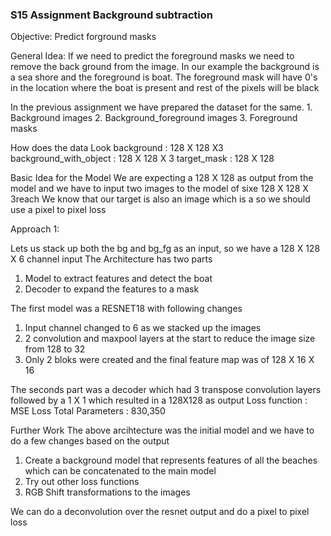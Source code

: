 ### S15 Assignment Background subtraction
Objective: Predict forground masks

General Idea:
If we need to predict the foreground masks we need to remove the back ground from the image.
In our example the background is a sea shore and the foreground is boat.
The foreground mask will have 0's in the location where the boat is present and rest of the pixels will be black

In the previous assignment we have prepared the dataset for the same.
	1. Background images
	2. Background_foreground images
	3. Foreground masks

How does the data Look
background : 128 X 128 X3
background_with_object : 128 X 128 X 3
target_mask : 128 X 128

Basic Idea for the Model
We are expecting a 128 X 128 as output from the model and we have to input two images to the model of sixe 128 X 128 X 3reach
We know that our target is also an image which is a so we should use a pixel to pixel loss

Approach 1:

Lets us stack up both the bg and bg_fg as an input, so we have a 128 X 128 X 6 channel input
The Architecture has two parts
1. Model to extract features and detect the boat
2. Decoder to expand the features to a mask

The first model was a RESNET18 with following changes
1. Input channel changed to 6 as we stacked up the images
2. 2 convolution and maxpool layers at the start to reduce the image size from 128 to 32
3. Only 2 bloks were created and the final feature map was of 128 X 16 X 16

The seconds part was a decoder which had 3 transpose convolution layers followed by a 1 X 1 which resulted in a 128X128 as output
Loss function : MSE Loss
Total Parameters : 830,350


Further Work
The above arcihtecture was the initial model and we have to do a few changes based on the output
1. Create a background model that represents features of all the beaches which can be concatenated to the main model
2. Try out other loss functions
3. RGB Shift transformations to the images

We can do a deconvolution over the resnet output and do a pixel to pixel loss
